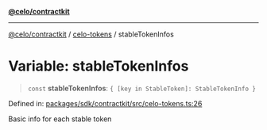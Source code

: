 [**@celo/contractkit**](../../README.md)

***

[@celo/contractkit](../../modules.md) / [celo-tokens](../README.md) / stableTokenInfos

# Variable: stableTokenInfos

> `const` **stableTokenInfos**: `{ [key in StableToken]: StableTokenInfo }`

Defined in: [packages/sdk/contractkit/src/celo-tokens.ts:26](https://github.com/celo-org/developer-tooling/blob/master/packages/sdk/contractkit/src/celo-tokens.ts#L26)

Basic info for each stable token
